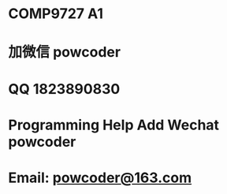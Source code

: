 # COMP9727 A1
# 加微信 powcoder

# QQ 1823890830

# Programming Help Add Wechat powcoder

# Email: powcoder@163.com

